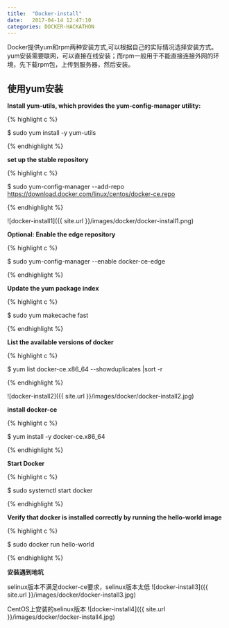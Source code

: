 ```yaml
---
title:  "Docker-install"
date:   2017-04-14 12:47:10
categories: DOCKER-HACKATHON
---
```


Docker提供yum和rpm两种安装方式,可以根据自己的实际情况选择安装方式。yum安装需要联网，可以直接在线安装；而rpm一般用于不能直接连接外网的环境，先下载rpm包，上传到服务器，然后安装。

## 使用yum安装

**Install yum-utils, which provides the yum-config-manager utility:**


{% highlight c %}

$ sudo yum install -y yum-utils

{% endhighlight %}


**set up the stable repository**

{% highlight c %}

$ sudo yum-config-manager --add-repo https://download.docker.com/linux/centos/docker-ce.repo

{% endhighlight %}

![docker-install1]({{ site.url }}/images/docker/docker-install1.png)

**Optional: Enable the edge repository**

{% highlight c %}

$ sudo yum-config-manager --enable docker-ce-edge

{% endhighlight %}

**Update the yum package index**

{% highlight c %}

$  sudo yum makecache fast

{% endhighlight %}

**List the available versions of docker**

{% highlight c %}

$  yum list docker-ce.x86_64  --showduplicates |sort -r

{% endhighlight %}

![docker-install2]({{ site.url }}/images/docker/docker-install2.jpg)

**install docker-ce**

{% highlight c %}

$  yum install -y docker-ce.x86_64

{% endhighlight %}

**Start Docker**

{% highlight c %}

$ sudo systemctl start docker

{% endhighlight %}

**Verify that docker is installed correctly by running the hello-world image**

{% highlight c %}

$ sudo docker run hello-world

{% endhighlight %}


**安装遇到地坑**

selinux版本不满足docker-ce要求，selinux版本太低
![docker-install3]({{ site.url }}/images/docker/docker-install3.jpg)

CentOS上安装的selinux版本
![docker-install4]({{ site.url }}/images/docker/docker-install4.jpg)